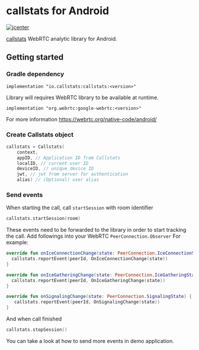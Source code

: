 callstats for Android
=====================

[![jcenter](https://api.bintray.com/packages/callstats-io/maven/callstats/images/download.svg)](https://bintray.com/callstats-io/maven/callstats/_latestVersion)

[callstats](https://www.callstats.io/) WebRTC analytic library for Android.

## Getting started
### Gradle dependency

```
implementation "io.callstats:callstats:<version>"
```

Library will requires WebRTC library to be available at runtime.
```
implementation "org.webrtc:google-webrtc:<version>"
```
For more information https://webrtc.org/native-code/android/

### Create Callstats object
```kotlin
callstats = Callstats(
    context,
    appID, // Application ID from Callstats
    localID, // current user ID
    deviceID, // unique device ID
    jwt, // jwt from server for authentication
    alias) // (Optional) user alias
```

### Send events
When starting the call, call `startSession` with room identifier
```kotlin
callstats.startSession(room)
```

These events need to be forwarded to the library in order to start tracking the call. Add followings into your WebRTC `PeerConnection.Observer` For example:
```kotlin
override fun onIceConnectionChange(state: PeerConnection.IceConnectionState) {
  callstats.reportEvent(peerId, OnIceConnectionChange(state))
}

override fun onIceGatheringChange(state: PeerConnection.IceGatheringState) {
  callstats.reportEvent(peerId, OnIceGatheringChange(state))
}

override fun onSignalingChange(state: PeerConnection.SignalingState) {
   callstats.reportEvent(peerId, OnSignalingChange(state))
}
```

And when call finished
``` kotlin
callstats.stopSession()
```

You can take a look at how to send more events in demo application.
